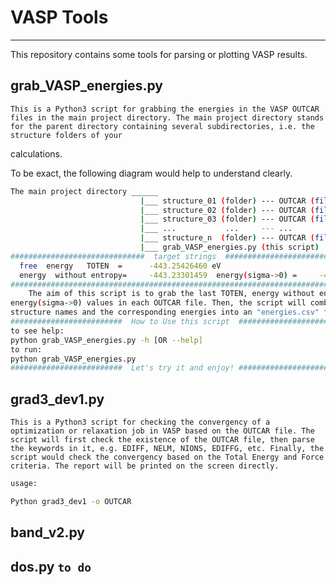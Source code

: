 # VASP Tools
---
This repository contains some tools for parsing or plotting VASP results.

## grab_VASP_energies.py

    This is a Python3 script for grabbing the energies in the VASP OUTCAR files in the main project directory. The main project directory stands for the parent directory containing several subdirectories, i.e. the structure folders of your
calculations.

To be exact, the following diagram would help to understand clearly.
```bash
The main project directory ______
                             |___ structure_01 (folder) --- OUTCAR (file)
                             |___ structure_02 (folder) --- OUTCAR (file)
                             |___ structure_03 (folder) --- OUTCAR (file)
                             |___ ...           ...     --- ...
                             |___ structure_n  (folder) --- OUTCAR (file)
                             |___ grab_VASP_energies.py (this script)
##############################  target strings  ##############################
  free  energy   TOTEN  =      -443.25426460 eV
  energy  without entropy=     -443.23301459  energy(sigma->0) =     -443.24363959
##############################################################################
    The aim of this script is to grab the last TOTEN, energy without entropy, and 
energy(sigma->0) values in each OUTCAR file. Then, the script will combine all 
structure names and the corresponding energies into an "energies.csv" file.
#########################  How to Use this script  ############################
to see help:
python grab_VASP_energies.py -h [OR --help]
to run:
python grab_VASP_energies.py
#########################  Let's try it and enjoy! ############################
```
## grad3_dev1.py

    This is a Python3 script for checking the convergency of a optimization or relaxation job in VASP based on the OUTCAR file. The script will first check the existence of the OUTCAR file, then parse the keywords in it, e.g. EDIFF, NELM, NIONS, EDIFFG, etc. Finally, the script would check the convergency based on the Total Energy and Force criteria. The report will be printed on the screen directly.

```bash
usage:

Python grad3_dev1 -o OUTCAR

```	
## band_v2.py

## dos.py `to do`
